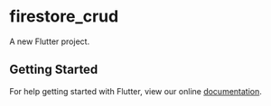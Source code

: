 # firestore_crud

A new Flutter project.

## Getting Started

For help getting started with Flutter, view our online
[documentation](https://flutter.io/).
